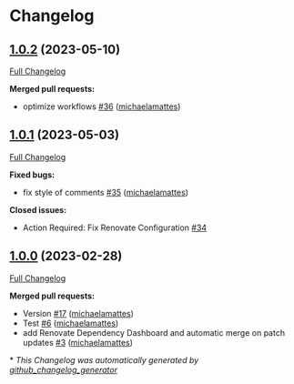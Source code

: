 # Changelog

## [1.0.2](https://github.com/telekom-mms/terraform-azurerm-container/tree/1.0.2) (2023-05-10)

[Full Changelog](https://github.com/telekom-mms/terraform-azurerm-container/compare/1.0.1...1.0.2)

**Merged pull requests:**

- optimize workflows [\#36](https://github.com/telekom-mms/terraform-azurerm-container/pull/36) ([michaelamattes](https://github.com/michaelamattes))

## [1.0.1](https://github.com/telekom-mms/terraform-azurerm-container/tree/1.0.1) (2023-05-03)

[Full Changelog](https://github.com/telekom-mms/terraform-azurerm-container/compare/1.0.0...1.0.1)

**Fixed bugs:**

- fix style of comments [\#35](https://github.com/telekom-mms/terraform-azurerm-container/pull/35) ([michaelamattes](https://github.com/michaelamattes))

**Closed issues:**

- Action Required: Fix Renovate Configuration [\#34](https://github.com/telekom-mms/terraform-azurerm-container/issues/34)

## [1.0.0](https://github.com/telekom-mms/terraform-azurerm-container/tree/1.0.0) (2023-02-28)

[Full Changelog](https://github.com/telekom-mms/terraform-azurerm-container/compare/84d737c3af7f58cd1db5fc76f3752ead69af7866...1.0.0)

**Merged pull requests:**

- Version [\#17](https://github.com/telekom-mms/terraform-azurerm-container/pull/17) ([michaelamattes](https://github.com/michaelamattes))
- Test [\#6](https://github.com/telekom-mms/terraform-azurerm-container/pull/6) ([michaelamattes](https://github.com/michaelamattes))
- add Renovate Dependency Dashboard and automatic merge on patch updates [\#3](https://github.com/telekom-mms/terraform-azurerm-container/pull/3) ([michaelamattes](https://github.com/michaelamattes))



\* *This Changelog was automatically generated by [github_changelog_generator](https://github.com/github-changelog-generator/github-changelog-generator)*
